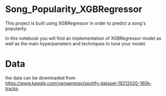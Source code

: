 # Song_Popularity_XGBRegressor
This project is built using XGBRegressor in order to predict a song's popularity.

In this notebook you will find an implementation of XGBRegressor model as well as the main hyperpameters and techniques to tune your model.
# Data 
the data can be downloaded from https://www.kaggle.com/yamaerenay/spotify-dataset-19212020-160k-tracks
